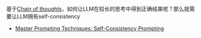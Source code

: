 基于[Chain of thoughts](4.%20Artificial%20intelligence/2.%20Approaches/Artificial%20neural%20network/Large%20language%20model/Chain%20of%20thoughts.md)，如何让LLM在较长的思考中得到正确结果呢？那么就需要让LLM拥有self-consistency


- [Master Prompting Techniques: Self-Consistency Prompting](https://www.promptengineering.org/self-consistency-prompting/)












